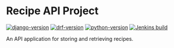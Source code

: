 # Recipe API Project
[![django-version](https://img.shields.io/badge/django-v3.2-success)](https://www.djangoproject.com/)
[![drf-version](https://img.shields.io/badge/drf-v3.12-red)](https://www.django-rest-framework.org/)
[![python-version](https://img.shields.io/badge/python-v3.8-blue)](https://www.python.org/)
[![Jenkins build](https://jenkins.tiger-park.com/buildStatus/icon?job=Recipe_API_Project)](https://jenkins.tiger-park.com/job/Recipe_API_Project/)

An API application for storing and retrieving recipes.
